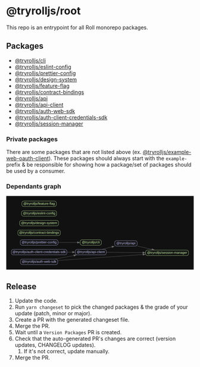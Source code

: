 # @tryrolljs/root

This repo is an entrypoint for all Roll monorepo packages.

## Packages

- [@tryrolljs/cli](./packages/cli)
- [@tryrolljs/eslint-config](./packages/eslint-config)
- [@tryrolljs/prettier-config](./packages/prettier-config)
- [@tryrolljs/design-system](./packages/design-system)
- [@tryrolljs/feature-flag](./packages/feature-flag)
- [@tryrolljs/contract-bindings](./packages/contract-bindings)
- [@tryrolljs/api](./packages/api)
- [@tryrolljs/api-client](./packages/api-client)
- [@tryrolljs/auth-web-sdk](./packages/auth-web-sdk)
- [@tryrolljs/auth-client-credentials-sdk](./packages/auth-client-credentials-sdk)
- [@tryrolljs/session-manager](./packages/session-manager)

### Private packages

There are some packages that are not listed above (ex. [@tryrolljs/example-web-oauth-client](./examples/example-web-oauth-client)). These packages should always start with the `example-` prefix & be responsible for showing how a package/set of packages should be used by a consumer.

### Dependants graph

<div align="center">
<img src="./dependantsgraph.svg">
</div>


## Release

1. Update the code.
2. Run `yarn changeset` to pick the changed packages & the grade of your update (patch, minor or major).
3. Create a PR with the generated changeset file.
4. Merge the PR.
5. Wait until a `Version Packages` PR is created.
6. Check that the auto-generated PR's changes are correct (version updates, CHANGELOG updates).
   1. If it's not correct, update manually.
7. Merge the PR.
